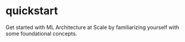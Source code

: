 # quickstart
Get started with ML Architecture at Scale by familiarizing yourself with some foundational concepts.
